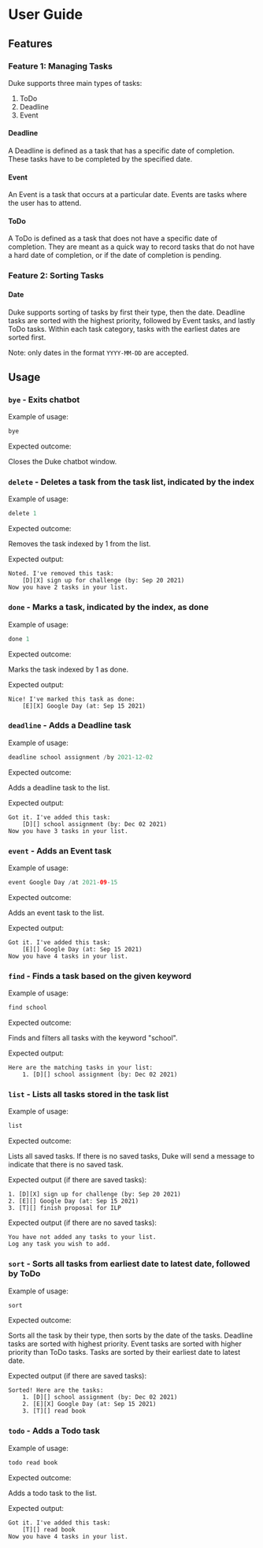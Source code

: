 # User Guide

## Features 

### Feature 1: Managing Tasks
Duke supports three main types of tasks:
1. ToDo
2. Deadline
3. Event

#### Deadline
A Deadline is defined as a task that has a specific date of completion. These tasks have to be completed by the specified date. 

#### Event
An Event is a task that occurs at a particular date. Events are tasks where the user has to attend. 

#### ToDo
A ToDo is defined as a task that does not have a specific date of completion. They are meant as a quick way to record tasks that do not have a hard date of completion, or if the date of completion is pending. 

### Feature 2: Sorting Tasks

#### Date
Duke supports sorting of tasks by first their type, then the date. Deadline tasks are sorted with the highest priority, followed by Event tasks, and lastly ToDo tasks. Within each task category, tasks with the earliest dates are sorted first.

Note: only dates in the format ```YYYY-MM-DD``` are accepted. 


## Usage

### ```bye``` - Exits chatbot

Example of usage:
```java
bye
```

Expected outcome:

Closes the Duke chatbot window.


### ```delete``` - Deletes a task from the task list, indicated by the index

Example of usage:
```java
delete 1
```

Expected outcome:

Removes the task indexed by 1 from the list. 

Expected output: 
```
Noted. I've removed this task:
    [D][X] sign up for challenge (by: Sep 20 2021)
Now you have 2 tasks in your list.
```


### ```done``` - Marks a task, indicated by the index, as done

Example of usage:
``` java
done 1
```

Expected outcome:

Marks the task indexed by 1 as done. 

Expected output: 
```
Nice! I've marked this task as done:
    [E][X] Google Day (at: Sep 15 2021)
```


### ```deadline``` - Adds a Deadline task

Example of usage:

``` java
deadline school assignment /by 2021-12-02
```

Expected outcome:

Adds a deadline task to the list.

Expected output: 
```
Got it. I've added this task:
    [D][] school assignment (by: Dec 02 2021)
Now you have 3 tasks in your list.
```


### ```event``` - Adds an Event task

Example of usage: 

``` java
event Google Day /at 2021-09-15
```

Expected outcome:

Adds an event task to the list.

Expected output: 
```
Got it. I've added this task:
    [E][] Google Day (at: Sep 15 2021)
Now you have 4 tasks in your list.
```

### ```find``` - Finds a task based on the given keyword

Example of usage: 

``` java
find school
```

Expected outcome:

Finds and filters all tasks with the keyword "school".

Expected output: 
```
Here are the matching tasks in your list:
    1. [D][] school assignment (by: Dec 02 2021)
```

### ```list``` - Lists all tasks stored in the task list

Example of usage:
``` java
list
```

Expected outcome:

Lists all saved tasks. If there is no saved tasks, Duke will send a message to 
indicate that there is no saved task.

Expected output (if there are saved tasks):
```
1. [D][X] sign up for challenge (by: Sep 20 2021)
2. [E][] Google Day (at: Sep 15 2021)
3. [T][] finish proposal for ILP
```

Expected output (if there are no saved tasks): 
```
You have not added any tasks to your list.
Log any task you wish to add.
```


### ```sort``` - Sorts all tasks from earliest date to latest date, followed by ToDo

Example of usage:
``` java
sort
```

Expected outcome:

Sorts all the task by their type, then sorts by the date of the tasks.
Deadline tasks are sorted with highest priority.
Event tasks are sorted with higher priority than ToDo tasks.
Tasks are sorted by their earliest date to latest date.

Expected output (if there are saved tasks):
```
Sorted! Here are the tasks:
    1. [D][] school assignment (by: Dec 02 2021)
    2. [E][X] Google Day (at: Sep 15 2021)
    3. [T][] read book
```


### ```todo``` - Adds a Todo task

Example of usage:

``` java
todo read book 
```

Expected outcome:

Adds a todo task to the list.

Expected output: 
```
Got it. I've added this task:
    [T][] read book
Now you have 4 tasks in your list.
```
